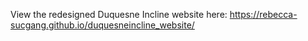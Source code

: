 View the redesigned Duquesne Incline website here: https://rebecca-sucgang.github.io/duquesneincline_website/
